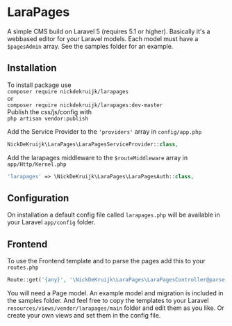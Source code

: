 # LaraPages
A simple CMS build on Laravel 5 (requires 5.1 or higher).
Basically it's a webbased editor for your Laravel models. Each model must have a `$pagesAdmin` array. See the samples folder for an example.

## Installation
To install package use  
`composer require nickdekruijk/larapages`  
or  
`composer require nickdekruijk/larapages:dev-master`  
Publish the css/js/config with  
`php artisan vendor:publish`  
  
Add the Service Provider to the `'providers'` array in `config/app.php`  
```php
NickDeKruijk\LaraPages\LaraPagesServiceProvider::class,
```

Add the larapages middleware to the `$routeMiddleware` array in `app/Http/Kernel.php`
```php
'larapages' => \NickDeKruijk\LaraPages\LaraPagesAuth::class,
```

## Configuration
On installation a default config file called `larapages.php` will be available in your Laravel `app/config` folder.

## Frontend
To use the Frontend template and to parse the pages add this to your `routes.php`
```php
Route::get('{any}', '\NickDeKruijk\LaraPages\LaraPagesController@parse')->where('any', '(.*)');
```
You will need a Page model. An example model and migration is included in the samples folder.
And feel free to copy the templates to your Laravel `resources/views/vendor/larapages/main` folder and edit them as you like. Or create your own views and set them in the config file.
